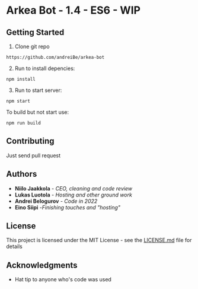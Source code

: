 # Arkea Bot - 1.4 - ES6 - WIP

## Getting Started

1. Clone git repo

```
https://github.com/andreiBe/arkea-bot
```

2. Run to install depencies:

```
npm install
```

3. Run to start server:

```
npm start
```

To build but not start use:

```
npm run build
```

## Contributing

Just send pull request

## Authors

- **Niilo Jaakkola** - _CEO, cleaning and code review_
- **Lukas Luotola** - _Hosting and other ground work_
- **Andrei Belogurov** - _Code in 2022_
- **Eino Siipi** -_Finishing touches and "hosting"_

## License

This project is licensed under the MIT License - see the [LICENSE.md](LICENSE.md) file for details

## Acknowledgments

- Hat tip to anyone who's code was used

